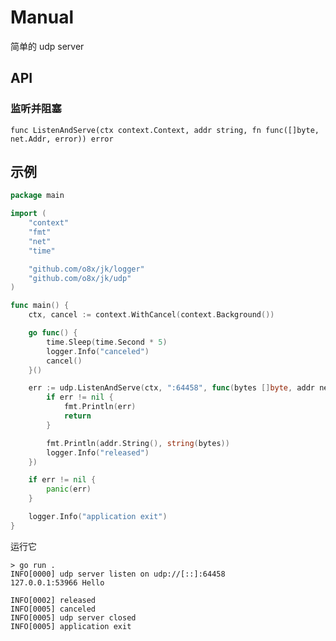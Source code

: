 Manual
===

简单的 udp server

## API

### 监听并阻塞

    func ListenAndServe(ctx context.Context, addr string, fn func([]byte, net.Addr, error)) error 

## 示例

```go
package main

import (
	"context"
	"fmt"
	"net"
	"time"

	"github.com/o8x/jk/logger"
	"github.com/o8x/jk/udp"
)

func main() {
	ctx, cancel := context.WithCancel(context.Background())

	go func() {
		time.Sleep(time.Second * 5)
		logger.Info("canceled")
		cancel()
	}()

	err := udp.ListenAndServe(ctx, ":64458", func(bytes []byte, addr net.Addr, err error) {
		if err != nil {
			fmt.Println(err)
			return
		}

		fmt.Println(addr.String(), string(bytes))
		logger.Info("released")
	})

	if err != nil {
		panic(err)
	}

	logger.Info("application exit")
}
```

运行它

```shell
> go run .
INFO[0000] udp server listen on udp://[::]:64458        
127.0.0.1:53966 Hello

INFO[0002] released
INFO[0005] canceled
INFO[0005] udp server closed
INFO[0005] application exit
```
